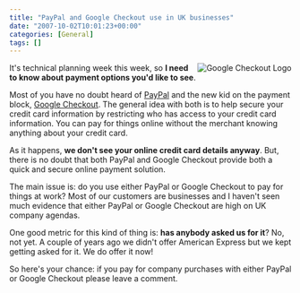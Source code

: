 ```yaml
---
title: "PayPal and Google Checkout use in UK businesses"
date: "2007-10-02T10:01:23+00:00"
categories: [General]
tags: []
---
```


<img src="/image/uploads/2007/10/google_checkout.gif" alt="Google Checkout Logo" style="border-left: 4px solid white" align="right" />

It's technical planning week this week, so <strong>I need to know about payment options you'd like to see</strong>.

Most of you have no doubt heard of <a href="http://www.paypal.com/">PayPal</a> and the new kid on the payment block, <a href="http://en.wikipedia.org/wiki/Google_Checkout">Google Checkout</a>. The general idea with both is to help secure your credit card information by restricting who has access to your credit card information. You can pay for things online without the merchant knowing anything about your credit card.

As it happens, <strong>we don't see your online credit card details anyway</strong>. But, there is no doubt that both PayPal and Google Checkout provide both a quick and secure online payment solution.

The main issue is: do you use either PayPal or Google Checkout to pay for things at work? Most of our customers are businesses and I haven't seen much evidence that either PayPal or Google Checkout are high on UK company agendas.

One good metric for this kind of thing is: <strong>has anybody asked us for it</strong>? No, not yet. A couple of years ago we didn't offer American Express but we kept getting asked for it. We do offer it now!

So here's your chance: if you pay for company purchases with either PayPal or Google Checkout please leave a comment.
